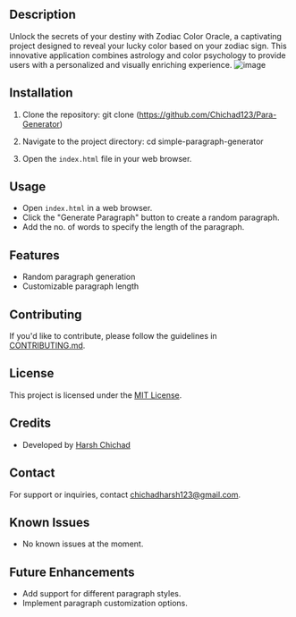 
## Description

Unlock the secrets of your destiny with Zodiac Color Oracle, a captivating project designed to reveal your lucky color based on your zodiac sign. 
This innovative application combines astrology and color psychology to provide users with a personalized and visually enriching experience.
![image](https://github.com/Chichad123/Zodiac-Lucky-Colour/assets/90617283/2f355ced-c796-4ea2-b69b-f20a2d7c6818)




## Installation

1. Clone the repository:
git clone (https://github.com/Chichad123/Para-Generator)


2. Navigate to the project directory:
cd simple-paragraph-generator



3. Open the `index.html` file in your web browser.

## Usage

- Open `index.html` in a web browser.
- Click the "Generate Paragraph" button to create a random paragraph.
- Add the no. of words to specify the length of the paragraph.


## Features

- Random paragraph generation
- Customizable paragraph length

## Contributing

If you'd like to contribute, please follow the guidelines in [CONTRIBUTING.md](CONTRIBUTING.md).

## License

This project is licensed under the [MIT License](LICENSE).

## Credits

- Developed by [Harsh Chichad](https://github.com/Chichad123/)

## Contact

For support or inquiries, contact [chichadharsh123@gmail.com](mailto:your.chichadharsh123@gmail.com).

## Known Issues

- No known issues at the moment.

## Future Enhancements

- Add support for different paragraph styles.
- Implement paragraph customization options.
